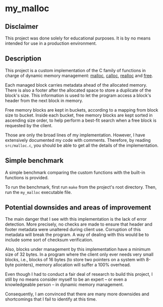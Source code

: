 # my_malloc

## Disclaimer
This project was done solely for educational purposes. It is by no means intended for use in a production environment.

## Description
This project is a custom implementation of the C family of functions in charge of dynamic memory management: [malloc](https://man7.org/linux/man-pages/man3/malloc.3p.html), [calloc](https://man7.org/linux/man-pages/man3/calloc.3p.html), [realloc](https://www.man7.org/linux/man-pages/man3/realloc.3p.html) and [free](https://man7.org/linux/man-pages/man3/free.3p.html).

Each managed block carries metadata ahead of the allocated memory. There is also a footer after the allocated space to store a duplicate of the block's size. This information is used to let the program access a block's header from the next block in memory.

Free memory blocks are kept in buckets, according to a mapping from block size to bucket. Inside each bucket, free memory blocks are kept sorted in ascending size order, to help perform a best-fit search when a free block is requested by the client.

Those are only the broad lines of my implementation. However, I have extensively documented my code with comments. Therefore, by reading `src/malloc.c`, you should be able to get all the details of the implementation.

## Simple benchmark
A simple benchmark comparing the custom functions with the built-in functions is provided.

To run the benchmark, first run `make` from the project's root directory. Then, run the `my_malloc` executable file.

## Potential downsides and areas of improvement
The main danger that I see with this implementation is the lack of error detection. More precisely, no checks are made to ensure that header and footer metadata were unaltered during client use. Corruption of this metadata will break the program. A way of dealing with this would be to include some sort of checksum verification.

Also, blocks under management by this implementation have a minimum size of 32 bytes. In a program where the client only ever needs very small blocks, i.e., blocks of 16 bytes (to store two pointers on a system with 8-byte pointers), memory allocation will suffer a 100% overhead.

Even though I had to conduct a fair deal of research to build this project, I still by no means consider myself to be an expert – or even a knowledgeable person – in dynamic memory management.

Consequently, I am convinced that there are many more downsides and shortcomings that I fail to identify at this time.
